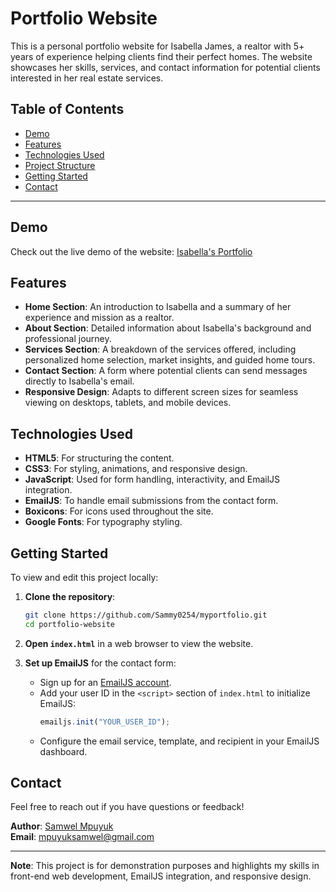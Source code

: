 # Portfolio Website

This is a personal portfolio website for Isabella James, a realtor with 5+ years of experience helping clients find their perfect homes. The website showcases her skills, services, and contact information for potential clients interested in her real estate services.

## Table of Contents

- [Demo](#demo)
- [Features](#features)
- [Technologies Used](#technologies-used)
- [Project Structure](#project-structure)
- [Getting Started](#getting-started)
- [Contact](#contact)

---

## Demo

Check out the live demo of the website: [Isabella's Portfolio]([https://yourwebsiteurl.com](https://soft-vacherin-08cf6b.netlify.app/))

## Features

- **Home Section**: An introduction to Isabella and a summary of her experience and mission as a realtor.
- **About Section**: Detailed information about Isabella's background and professional journey.
- **Services Section**: A breakdown of the services offered, including personalized home selection, market insights, and guided home tours.
- **Contact Section**: A form where potential clients can send messages directly to Isabella's email.
- **Responsive Design**: Adapts to different screen sizes for seamless viewing on desktops, tablets, and mobile devices.

## Technologies Used

- **HTML5**: For structuring the content.
- **CSS3**: For styling, animations, and responsive design.
- **JavaScript**: Used for form handling, interactivity, and EmailJS integration.
- **EmailJS**: To handle email submissions from the contact form.
- **Boxicons**: For icons used throughout the site.
- **Google Fonts**: For typography styling.


## Getting Started

To view and edit this project locally:

1. **Clone the repository**:
    ```bash
    git clone https://github.com/Sammy0254/myportfolio.git
    cd portfolio-website
    ```

2. **Open `index.html`** in a web browser to view the website.

3. **Set up EmailJS** for the contact form:
    - Sign up for an [EmailJS account](https://www.emailjs.com/).
    - Add your user ID in the `<script>` section of `index.html` to initialize EmailJS:
      ```javascript
      emailjs.init("YOUR_USER_ID");
      ```
    - Configure the email service, template, and recipient in your EmailJS dashboard.

## Contact

Feel free to reach out if you have questions or feedback!

**Author**: [Samwel Mpuyuk](https://github.com/Sammy0254)  
**Email**: mpuyuksamwel@gmail.com   

---

**Note**: This project is for demonstration purposes and highlights my skills in front-end web development, EmailJS integration, and responsive design.

